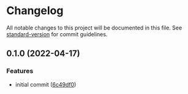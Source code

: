 # Changelog

All notable changes to this project will be documented in this file. See [standard-version](https://github.com/conventional-changelog/standard-version) for commit guidelines.

## 0.1.0 (2022-04-17)


### Features

* initial commit ([6c49df0](https://github.com/p-chan/react-adobe-fonts/commit/6c49df0fc2b51d1af17d8a4aacd8ae8a4e8d37c3))
